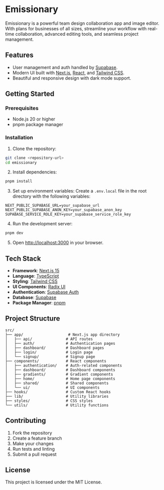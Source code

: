 # Emissionary

Emissionary is a powerful team design collaboration app and image editor. With plans for businesses of all sizes, streamline your workflow with real-time collaboration, advanced editing tools, and seamless project management.

## Features

- User management and auth handled by [Supabase](https://supabase.com/).
- Modern UI built with [Next.js](https://nextjs.org/), [React](https://reactjs.org/), and [Tailwind CSS](https://tailwindcss.com/).
- Beautiful and responsive design with dark mode support.

## Getting Started

### Prerequisites

- Node.js 20 or higher
- pnpm package manager

### Installation

1. Clone the repository:
```bash
git clone <repository-url>
cd emissionary
```

2. Install dependencies:
```bash
pnpm install
```

3. Set up environment variables:
Create a `.env.local` file in the root directory with the following variables:

```env
NEXT_PUBLIC_SUPABASE_URL=your_supabase_url
NEXT_PUBLIC_SUPABASE_ANON_KEY=your_supabase_anon_key
SUPABASE_SERVICE_ROLE_KEY=your_supabase_service_role_key
```

4. Run the development server:
```bash
pnpm dev
```

5. Open [http://localhost:3000](http://localhost:3000) in your browser.

## Tech Stack

- **Framework**: [Next.js 15](https://nextjs.org/)
- **Language**: [TypeScript](https://www.typescriptlang.org/)
- **Styling**: [Tailwind CSS](https://tailwindcss.com/)
- **UI Components**: [Radix UI](https://www.radix-ui.com/)
- **Authentication**: [Supabase Auth](https://supabase.com/auth)
- **Database**: [Supabase](https://supabase.com/)
- **Package Manager**: [pnpm](https://pnpm.io/)

## Project Structure

```
src/
├── app/                    # Next.js app directory
│   ├── api/               # API routes
│   ├── auth/              # Authentication pages
│   ├── dashboard/         # Dashboard pages
│   ├── login/             # Login page
│   └── signup/            # Signup page
├── components/            # React components
│   ├── authentication/    # Auth-related components
│   ├── dashboard/         # Dashboard components
│   ├── gradients/         # Gradient components
│   ├── home/              # Home page components
│   ├── shared/            # Shared components
│   └── ui/                # UI components
├── hooks/                 # Custom React hooks
├── lib/                   # Utility libraries
├── styles/                # CSS styles
└── utils/                 # Utility functions
```

## Contributing

1. Fork the repository
2. Create a feature branch
3. Make your changes
4. Run tests and linting
5. Submit a pull request

## License

This project is licensed under the MIT License.
